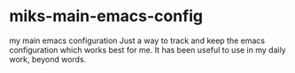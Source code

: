# miks-main-emacs-config
my main emacs configuration
Just a way to track and keep the emacs configuration which works best for me. It has been useful to use in my daily work, beyond words.
